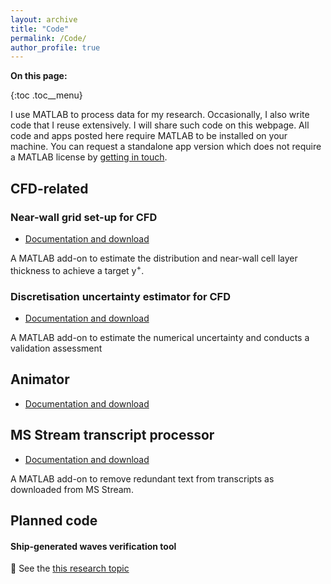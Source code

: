 ```yaml
---
layout: archive
title: "Code"
permalink: /Code/
author_profile: true
---
```


**On this page:**

{:toc .toc__menu}



I use MATLAB to process data for my research. Occasionally, I also write code that I reuse extensively. I will share such code on this webpage. All code and apps posted here require MATLAB to be installed on your machine. You can request a standalone app version which does not require a MATLAB license by [getting in touch](/get-in-touch).


## CFD-related

### Near-wall grid set-up for CFD
- [Documentation and download](https://momchil-terziev.github.io/Code/Near-wall-grid)

A MATLAB add-on to estimate the distribution and near-wall cell layer thickness to achieve a target y<sup>+</sup>. 

### Discretisation uncertainty estimator for CFD
- [Documentation and download](https://momchil-terziev.github.io/Code/Discretisation-uncertainty-estimator/)

A MATLAB add-on to estimate the numerical uncertainty and conducts a validation assessment

## Animator
- [Documentation and download](/Code/animator/)

## MS Stream transcript processor
- [Documentation and download](https://momchil-terziev.github.io/Code/Transcript-app/)

A MATLAB add-on to remove redundant text from transcripts as downloaded from MS Stream.

## Planned code

#### Ship-generated waves verification tool
🔲 See the [this research topic](https://momchil-terziev.github.io/research-topics#8-development-of-a-wave-verification-tool-for-cfd-predictions)


